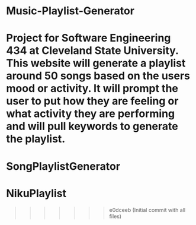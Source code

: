 # Music-Playlist-Generator
Project for Software Engineering 434 at Cleveland State University. This website will generate a playlist around 50 songs based on the users mood or activity. It will prompt the user to put how they are feeling or what activity they are performing and will pull keywords to generate the playlist.
=======
# SongPlaylistGenerator
# NikuPlaylist
>>>>>>> e0dceeb (Initial commit with all files)
